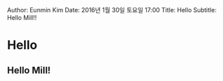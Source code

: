 Author: Eunmin Kim
Date: 2016년 1월 30일 토요일 17:00
Title: Hello
Subtitle: Hello Mill!!

# Hello

## Hello Mill!

